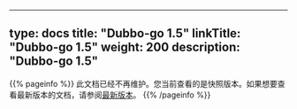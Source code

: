 
---
type: docs
title: "Dubbo-go 1.5"
linkTitle: "Dubbo-go 1.5"
weight: 200
description: "Dubbo-go 1.5"
---

{{% pageinfo %}} 此文档已经不再维护。您当前查看的是快照版本。如果想要查看最新版本的文档，请参阅[最新版本](/zh-cn/docs3-v2/golang-sdk/)。
{{% /pageinfo %}}
